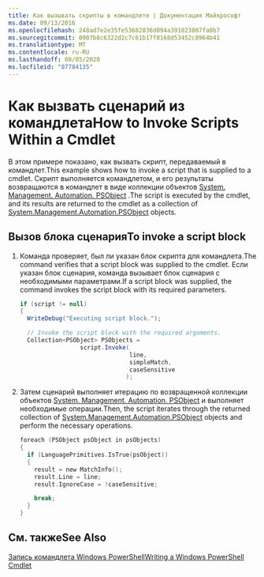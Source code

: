 ```yaml
---
title: Как вызывать скрипты в командлете | Документация Майкрософт
ms.date: 09/13/2016
ms.openlocfilehash: 248ad7e2e35fe53682836d094a391023007fa0b7
ms.sourcegitcommit: 0907b8c6322d2c7c61b17f8168d53452c8964b41
ms.translationtype: MT
ms.contentlocale: ru-RU
ms.lasthandoff: 08/05/2020
ms.locfileid: "87784135"
---
```

# <a name="how-to-invoke-scripts-within-a-cmdlet"></a><span data-ttu-id="f5612-102">Как вызвать сценарий из командлета</span><span class="sxs-lookup"><span data-stu-id="f5612-102">How to Invoke Scripts Within a Cmdlet</span></span>

<span data-ttu-id="f5612-103">В этом примере показано, как вызвать скрипт, передаваемый в командлет.</span><span class="sxs-lookup"><span data-stu-id="f5612-103">This example shows how to invoke a script that is supplied to a cmdlet.</span></span> <span data-ttu-id="f5612-104">Скрипт выполняется командлетом, и его результаты возвращаются в командлет в виде коллекции объектов [System. Management. Automation. PSObject](/dotnet/api/System.Management.Automation.PSObject) .</span><span class="sxs-lookup"><span data-stu-id="f5612-104">The script is executed by the cmdlet, and its results are returned to the cmdlet as a collection of [System.Management.Automation.PSObject](/dotnet/api/System.Management.Automation.PSObject) objects.</span></span>

## <a name="to-invoke-a-script-block"></a><span data-ttu-id="f5612-105">Вызов блока сценария</span><span class="sxs-lookup"><span data-stu-id="f5612-105">To invoke a script block</span></span>

1. <span data-ttu-id="f5612-106">Команда проверяет, был ли указан блок скрипта для командлета.</span><span class="sxs-lookup"><span data-stu-id="f5612-106">The command verifies that a script block was supplied to the cmdlet.</span></span> <span data-ttu-id="f5612-107">Если указан блок сценария, команда вызывает блок сценария с необходимыми параметрами.</span><span class="sxs-lookup"><span data-stu-id="f5612-107">If a script block was supplied, the command invokes the script block with its required parameters.</span></span>

    ```csharp
    if (script != null)
    {
      WriteDebug("Executing script block.");

      // Invoke the script block with the required arguments.
      Collection<PSObject> PSObjects =
                     script.Invoke(
                                   line,
                                   simpleMatch,
                                   caseSensitive
                                  );
    ```

2. <span data-ttu-id="f5612-108">Затем сценарий выполняет итерацию по возвращенной коллекции объектов [System. Management. Automation. PSObject](/dotnet/api/System.Management.Automation.PSObject) и выполняет необходимые операции.</span><span class="sxs-lookup"><span data-stu-id="f5612-108">Then, the script iterates through the returned collection of [System.Management.Automation.PSObject](/dotnet/api/System.Management.Automation.PSObject) objects and perform the necessary operations.</span></span>

    ```c
    foreach (PSObject psObject in psObjects)
    {
      if (LanguagePrimitives.IsTrue(psObject))
      {
        result = new MatchInfo();
        result.Line = line;
        result.IgnoreCase = !caseSensitive;

        break;
      }
    }

    ```

## <a name="see-also"></a><span data-ttu-id="f5612-109">См. также</span><span class="sxs-lookup"><span data-stu-id="f5612-109">See Also</span></span>

[<span data-ttu-id="f5612-110">Запись командлета Windows PowerShell</span><span class="sxs-lookup"><span data-stu-id="f5612-110">Writing a Windows PowerShell Cmdlet</span></span>](./writing-a-windows-powershell-cmdlet.md)
